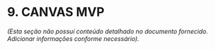# 9. CANVAS MVP

*(Esta seção não possui conteúdo detalhado no documento fornecido. Adicionar informações conforme necessário).*

